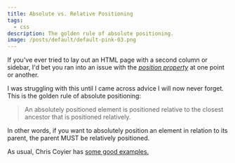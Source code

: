 ```yaml
---
title: Absolute vs. Relative Positioning
tags:
  - css
description: The golden rule of absolute positioning.
image: /posts/default/default-pink-03.png
---
```


If you've ever tried to lay out an HTML page with a second column or sidebar, I'd bet you ran into an issue with the [_position property_](https://developer.mozilla.org/en-US/docs/Web/CSS/position) at one point or another.

I was struggling with this until I came across advice I will now never forget. This is the golden rule of absolute positioning:

> An absolutely positioned element is positioned relative to the closest ancestor that is positioned relatively.

In other words, if you want to absolutely position an element in relation to its parent, the parent MUST be relatively positioned.

As usual, Chris Coyier has [some good examples.](http://css-tricks.com/absolute-positioning-inside-relative-positioning/)
